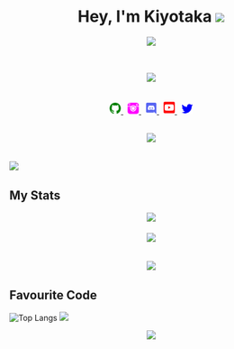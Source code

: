 <h1 align="center">Hey, I'm Kiyotaka <img src="https://media.giphy.com/media/hvRJCLFzcasrR4ia7z/giphy.gif" width="25px"></h1>
<div align='center'>
  <img src='https://images-wixmp-ed30a86b8c4ca887773594c2.wixmp.com/f/04976f12-ed6b-40d8-bf9b-504906ca596e/ddpgoax-7f703d3b-c441-4597-837e-ac2802421d4c.gif?token=eyJ0eXAiOiJKV1QiLCJhbGciOiJIUzI1NiJ9.eyJzdWIiOiJ1cm46YXBwOjdlMGQxODg5ODIyNjQzNzNhNWYwZDQxNWVhMGQyNmUwIiwiaXNzIjoidXJuOmFwcDo3ZTBkMTg4OTgyMjY0MzczYTVmMGQ0MTVlYTBkMjZlMCIsIm9iaiI6W1t7InBhdGgiOiJcL2ZcLzA0OTc2ZjEyLWVkNmItNDBkOC1iZjliLTUwNDkwNmNhNTk2ZVwvZGRwZ29heC03ZjcwM2QzYi1jNDQxLTQ1OTctODM3ZS1hYzI4MDI0MjFkNGMuZ2lmIn1dXSwiYXVkIjpbInVybjpzZXJ2aWNlOmZpbGUuZG93bmxvYWQiXX0.qofJSDLtfWo73xnpTy9C5CIu543QM8xTgByL9sQrPo0'>
</div>

&nbsp;
<div align='center'>
   <img src='https://discord.c99.nl/widget/theme-3/731792306511806496.png'>
</div>
&nbsp;
<p align="center">
    <a href="https://github.com/Kyxzy/">
        <img src="./assets/github.svg/" width="20px" />
    </a>
    &nbsp;
    <a href="https://instagram.com/clyusz_">
        <img src="./assets/instagram.svg" width="20px" />
    </a>
    &nbsp;
    <a href="https://discord.com/users/731792306511806496">
        <img src="./assets/discord.svg" width="20px" />
    </a>
    &nbsp;
    <a href="https://youtube.com/">
        <img src="./assets/youtube.svg" width="20px" />
    </a>
    &nbsp;
    <a href="https://twitter.com/">
        <img src="./assets/twitter.svg/" width="20px" />
    </a>

<div align='center'>
  <br>
      <a href="https://github.com/Kyxzy/">
          <img src="https://komarev.com/ghpvc/?username=Kyxzy&color=blueviolet" />
      </a> 
  <br>
</div>
&nbsp;

<img src="https://user-images.githubusercontent.com/73097560/115834477-dbab4500-a447-11eb-908a-139a6edaec5c.gif"></p>


## My Stats
  
<div align='center'>
  <img src='https://github-readme-stats.vercel.app/api?username=Kyxzy&theme=tokyonight&show_icons=true' />
</div>
  &emsp;

<div align='center'>
  <img src='https://github-readme-streak-stats.herokuapp.com/?user=Kyxzy&theme=tokyonight' />
</div>
  &emsp;
    
<p  align="center">
<img src="https://user-images.githubusercontent.com/73097560/115834477-dbab4500-a447-11eb-908a-139a6edaec5c.gif"></p>

## Favourite Code

![Top Langs](https://github-readme-stats.vercel.app/api/top-langs/?username=Kyxzy)
<img src="https://data.whicdn.com/images/314617485/original.gif" />


<p  align="center">
<img src="https://user-images.githubusercontent.com/73097560/115834477-dbab4500-a447-11eb-908a-139a6edaec5c.gif"></p>
